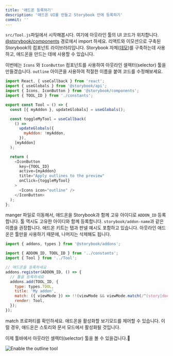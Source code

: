 ```yaml
---
title: '애드온 등록하기'
description: '애드온 UI를 만들고 Storybook 안에 등록하기'
commit: ''
---
```


`src/Tool.js`파일에서 시작해봅시다. 여기에 아웃라인 툴의 UI 코드가 위치합니다. [@storybook/components](https://www.npmjs.com/package/@storybook/components) 경로에서 import 하세요. 리액트와 이모션으로 구축된 Storybook의 컴포넌트 라이브러리입니다. Storybook 자체([데모](https://next--storybookjs.netlify.app/official-storybook/))를 구축하는데 사용하고, 애드온을 만드는 데에 사용할 수 있습니다.

이번에는 `Icons` 와 `IconButton` 컴포넌트를 사용하여 아웃라인 셀렉터(selector) 툴을 만들겠습니다. `outline` 아이콘을 사용하여 적절한 이름을 붙여 코드를 수정해보세요.

```js:title=src/Tool.js
import React, { useCallback } from 'react';
import { useGlobals } from '@storybook/api';
import { Icons, IconButton } from '@storybook/components';
import { TOOL_ID } from './constants';

export const Tool = () => {
  const [{ myAddon }, updateGlobals] = useGlobals();

  const toggleMyTool = useCallback(
    () =>
      updateGlobals({
        myAddon: !myAddon,
      }),
    [myAddon]
  );

  return (
    <IconButton
      key={TOOL_ID}
      active={myAddon}
      title="Apply outlines to the preview"
      onClick={toggleMyTool}
    >
      <Icons icon="outline" />
    </IconButton>
  );
};
```

manger 파일로 이동해서, 애드온을 Storybook과 함께 고유 아이디로 `ADDON_ID` 등록합니다. 
툴 역시도 고유한 아이디와 함께 등록합니다. `storybook/addon-name`과 같은 이름을 권장합니다. 애드온 키트는 탭과 판넬 예시도 포함하고 있습니다. 아웃라인 애드온은 툴만을 사용하기 때문에, 나머지는 삭제해도 됩니다.


```js:title=src/preset/manager.js
import { addons, types } from '@storybook/addons';

import { ADDON_ID, TOOL_ID } from '../constants';
import { Tool } from '../Tool';

// 애드온을 등록하세요
addons.register(ADDON_ID, () => {
  // 툴을 등록하세요
  addons.add(TOOL_ID, {
    type: types.TOOL,
    title: 'My addon',
    match: ({ viewMode }) => !!(viewMode && viewMode.match(/^(story|docs)$/)),
    render: Tool,
  });
});
```

match 프로퍼티를 확인하세요. 애드온을 활성화할 보기모드를 제어할 수 있습니다. 이럴 경우, 애드온은 스토리와 문서 모드에서 활성화될 것입니다.

이제 툴바에서 아웃라인 셀렉터(selector) 툴을 볼 수 있을겁니다.🎉

![Enable the outline tool](../../images/outline-tool.png)

